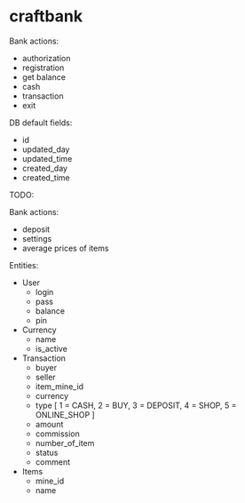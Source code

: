# craftbank

Bank actions:
- authorization
- registration
- get balance
- cash
- transaction
- exit

DB default fields:
- id
- updated_day
- updated_time
- created_day
- created_time

TODO:

Bank actions:
- deposit
- settings
- average prices of items

Entities:
- User
  - login
  - pass
  - balance
  - pin
- Currency
  - name
  - is_active
- Transaction
  - buyer
  - seller
  - item_mine_id
  - currency
  - type [
    1 = CASH,
    2 = BUY,
    3 = DEPOSIT,
    4 = SHOP,
    5 = ONLINE_SHOP
  ]
  - amount
  - commission
  - number_of_item
  - status
  - comment
- Items
  - mine_id
  - name
